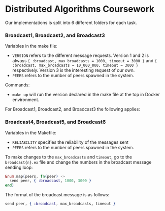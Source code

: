 # Distributed Algorithms Coursework

Our implementations is split into 6 different folders for each task.

### Broadcast1, Broadcast2, and Broadcast3
Variables in the make file:
- `VERSION` refers to the different message requests. Version 1 and 2 is always `{ :broadcast, max_broadcasts = 1000, timeout = 3000 }` and `{ :broadcast, max_broadcasts = 10_000_000, timeout = 3000 }` respectively. Version 3 is the interesting request of our own.
- `PEERS` refers to the number of peers spawned in the system.

Commands:
- `make up` will run the version declared in the make file at the top in Docker environment.

For Broadcast1, Broadcast2, and Broadcast3 the following applies:

### Broadcast4, Broadcast5, and Broadcast6

Variables in the Makefile:
- `RELIABILITY` specifies the reliability of the messages sent
- `PEERS` refers to the number of peers spawned in the system.

To make changes to the `max_broadcasts` and `timeout`, go to the `broadcast{n}.ex` file and change the numbers in the broadcast message sending loop:

```elixir
Enum.map(peers, fn(peer) ->
  send peer, { :broadcast, 1000, 3000 }
end)
```

The format of the broadcast message is as follows:

```elixir
send peer, { :broadcast, max_broadcasts, timeout }
```
